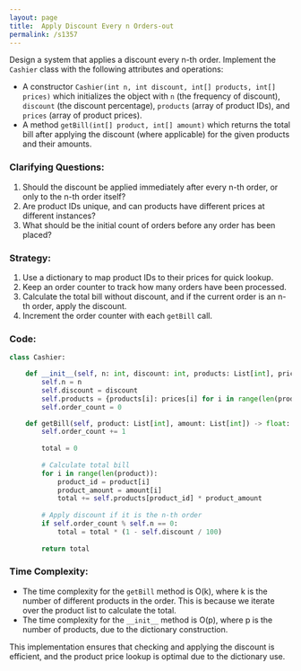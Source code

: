 ```yaml
---
layout: page
title:  Apply Discount Every n Orders-out
permalink: /s1357
---
```

Design a system that applies a discount every n-th order. Implement the `Cashier` class with the following attributes and operations:

- A constructor `Cashier(int n, int discount, int[] products, int[] prices)` which initializes the object with `n` (the frequency of discount), `discount` (the discount percentage), `products` (array of product IDs), and `prices` (array of product prices).
- A method `getBill(int[] product, int[] amount)` which returns the total bill after applying the discount (where applicable) for the given products and their amounts.

### Clarifying Questions:
1. Should the discount be applied immediately after every n-th order, or only to the n-th order itself?
2. Are product IDs unique, and can products have different prices at different instances?
3. What should be the initial count of orders before any order has been placed?

### Strategy:
1. Use a dictionary to map product IDs to their prices for quick lookup.
2. Keep an order counter to track how many orders have been processed.
3. Calculate the total bill without discount, and if the current order is an n-th order, apply the discount.
4. Increment the order counter with each `getBill` call.

### Code:
```python
class Cashier:

    def __init__(self, n: int, discount: int, products: List[int], prices: List[int]):
        self.n = n
        self.discount = discount
        self.products = {products[i]: prices[i] for i in range(len(products))}
        self.order_count = 0

    def getBill(self, product: List[int], amount: List[int]) -> float:
        self.order_count += 1
        
        total = 0
        
        # Calculate total bill
        for i in range(len(product)):
            product_id = product[i]
            product_amount = amount[i]
            total += self.products[product_id] * product_amount
        
        # Apply discount if it is the n-th order
        if self.order_count % self.n == 0:
            total = total * (1 - self.discount / 100)
        
        return total
```

### Time Complexity:
- The time complexity for the `getBill` method is O(k), where k is the number of different products in the order. This is because we iterate over the product list to calculate the total.
- The time complexity for the `__init__` method is O(p), where p is the number of products, due to the dictionary construction.

This implementation ensures that checking and applying the discount is efficient, and the product price lookup is optimal due to the dictionary use.